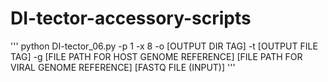 # DI-tector-accessory-scripts

'''
python DI-tector_06.py -p 1  -x 8 -o [OUTPUT DIR TAG] -t [OUTPUT FILE TAG] -g [FILE PATH FOR HOST GENOME REFERENCE] [FILE PATH FOR VIRAL GENOME REFERENCE] [FASTQ FILE (INPUT)]
'''
